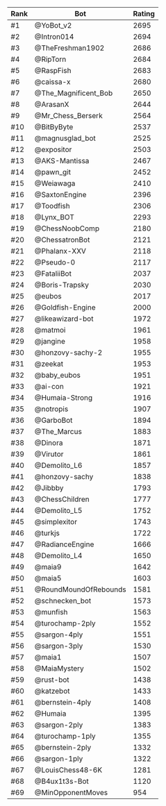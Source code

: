 Rank|Bot|Rating
---|---|---
#1|@YoBot_v2|2695
#2|@Intron014|2694
#3|@TheFreshman1902|2686
#4|@RipTorn|2684
#5|@RaspFish|2683
#6|@caissa-x|2680
#7|@The_Magnificent_Bob|2650
#8|@ArasanX|2644
#9|@Mr_Chess_Berserk|2564
#10|@BitByByte|2537
#11|@magnusglad_bot|2525
#12|@expositor|2503
#13|@AKS-Mantissa|2467
#14|@pawn_git|2452
#15|@Weiawaga|2410
#16|@SaxtonEngine|2396
#17|@Toodfish|2306
#18|@Lynx_BOT|2293
#19|@ChessNoobComp|2180
#20|@ChessatronBot|2121
#21|@Phalanx-XXV|2118
#22|@Pseudo-0|2117
#23|@FataliiBot|2037
#24|@Boris-Trapsky|2030
#25|@eubos|2017
#26|@Goldfish-Engine|2000
#27|@likeawizard-bot|1972
#28|@matmoi|1961
#29|@jangine|1958
#30|@honzovy-sachy-2|1955
#31|@zeekat|1953
#32|@baby_eubos|1951
#33|@ai-con|1921
#34|@Humaia-Strong|1916
#35|@notropis|1907
#36|@GarboBot|1894
#37|@The_Marcus|1883
#38|@Dinora|1871
#39|@Virutor|1861
#40|@Demolito_L6|1857
#41|@honzovy-sachy|1838
#42|@Jibbby|1793
#43|@ChessChildren|1777
#44|@Demolito_L5|1752
#45|@simplexitor|1743
#46|@turkjs|1722
#47|@RadianceEngine|1666
#48|@Demolito_L4|1650
#49|@maia9|1642
#50|@maia5|1603
#51|@RoundMoundOfRebounds|1581
#52|@schnecken_bot|1573
#53|@munfish|1563
#54|@turochamp-2ply|1552
#55|@sargon-4ply|1551
#56|@sargon-3ply|1530
#57|@maia1|1507
#58|@MaiaMystery|1502
#59|@rust-bot|1438
#60|@katzebot|1433
#61|@bernstein-4ply|1408
#62|@Humaia|1395
#63|@sargon-2ply|1383
#64|@turochamp-1ply|1355
#65|@bernstein-2ply|1332
#66|@sargon-1ply|1322
#67|@LouisChess48-6K|1281
#68|@B4ux1t3s-Bot|1120
#69|@MinOpponentMoves|954
